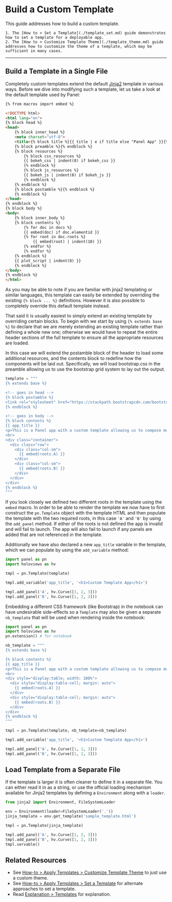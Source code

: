 # Build a Custom Template

This guide addresses how to build a custom template.

```{admonition} Prerequisites
1. The [How to > Set a Template](./template_set.md) guide demonstrates how to set a template for a deployable app.
2. The [How to > Customize Template Theme](./template_theme.md) guide addresses how to customize the theme of a template, which may be sufficient in many cases.
```

---

## Build a Template in a Single File

Completely custom templates extend the default [Jinja2](https://palletsprojects.com/p/jinja/) template in various ways. Before we dive into modifying such a template, let us take a look at the default template used by Panel:

```html
{% from macros import embed %}

<!DOCTYPE html>
<html lang="en">
{% block head %}
<head>
    {% block inner_head %}
    <meta charset="utf-8">
    <title>{% block title %}{{ title | e if title else "Panel App" }}{% endblock %}</title>
    {% block preamble %}{% endblock %}
    {% block resources %}
        {% block css_resources %}
        {{ bokeh_css | indent(8) if bokeh_css }}
        {% endblock %}
        {% block js_resources %}
        {{ bokeh_js | indent(8) if bokeh_js }}
        {% endblock %}
    {% endblock %}
    {% block postamble %}{% endblock %}
    {% endblock %}
</head>
{% endblock %}
{% block body %}
<body>
    {% block inner_body %}
    {% block contents %}
        {% for doc in docs %}
        {{ embed(doc) if doc.elementid }}
        {% for root in doc.roots %}
            {{ embed(root) | indent(10) }}
        {% endfor %}
        {% endfor %}
    {% endblock %}
    {{ plot_script | indent(8) }}
    {% endblock %}
</body>
{% endblock %}
</html>
```

As you may be able to note if you are familiar with jinja2 templating or similar languages, this template can easily be extended by overriding the existing `{% block ... %}` definitions. However it is also possible to completely override this default template instead.

That said it is usually easiest to simply extend an existing template by overriding certain blocks. To begin with we start by using `{% extends base %}` to declare that we are merely extending an existing template rather than defining a whole new one; otherwise we would have to repeat the entire header sections of the full template to ensure all the appropriate resources are loaded.

In this case we will extend the postamble block of the header to load some additional resources, and the contents block to redefine how the components will be laid out. Specifically, we will load bootstrap.css in the preamble allowing us to use the bootstrap grid system to lay out the output.

```python
template = """
{% extends base %}

<!-- goes in head -->
{% block postamble %}
<link rel="stylesheet" href="https://stackpath.bootstrapcdn.com/bootstrap/4.3.1/css/bootstrap.min.css">
{% endblock %}

<!-- goes in body -->
{% block contents %}
{{ app_title }}
<p>This is a Panel app with a custom template allowing us to compose multiple Panel objects into a single HTML document.</p>
<br>
<div class="container">
  <div class="row">
    <div class="col-sm">
      {{ embed(roots.A) }}
    </div>
    <div class="col-sm">
      {{ embed(roots.B) }}
    </div>
  </div>
</div>
{% endblock %}
"""
```

If you look closely we defined two different roots in the template using the `embed` macro. In order to be able to render the template we now have to first construct the `pn.Template` object with the template HTML and then populate the template with the two required roots, in this case `'A'` and `'B'` by using the `add_panel` method. If either of the roots is not defined the app is invalid and will fail to launch. The app will also fail to launch if any panels are added that are not referenced in the template.

Additionally we have also declared a new `app_title` variable in the template, which we can populate by using the `add_variable` method:

```python
import panel as pn
import holoviews as hv

tmpl = pn.Template(template)

tmpl.add_variable('app_title', '<h1>Custom Template App</h1>')

tmpl.add_panel('A', hv.Curve([1, 2, 3]))
tmpl.add_panel('B', hv.Curve([1, 2, 3]))

```

Embedding a different CSS framework (like Bootstrap) in the notebook can have undesirable side-effects so a `Template` may also be given a separate `nb_template` that will be used when rendering inside the notebook:

```python
import panel as pn
import holoviews as hv
pn.extension() # for notebook

nb_template = """
{% extends base %}

{% block contents %}
{{ app_title }}
<p>This is a Panel app with a custom template allowing us to compose multiple Panel objects into a single HTML document.</p>
<br>
<div style="display:table; width: 100%">
  <div style="display:table-cell; margin: auto">
    {{ embed(roots.A) }}
  </div>
  <div style="display:table-cell; margin: auto">
    {{ embed(roots.B) }}
  </div>
</div>
{% endblock %}
"""

tmpl = pn.Template(template, nb_template=nb_template)

tmpl.add_variable('app_title', '<h1>Custom Template App</h1>')

tmpl.add_panel('A', hv.Curve([1, 2, 3]))
tmpl.add_panel('B', hv.Curve([1, 2, 3]))

```

## Load Template from a Separate File

If the template is larger it is often cleaner to define it in a separate file. You can either read it in as a string, or use the official loading mechanism available for Jinja2 templates by defining a `Environment` along with a `loader`.

```python
from jinja2 import Environment, FileSystemLoader

env = Environment(loader=FileSystemLoader('.'))
jinja_template = env.get_template('sample_template.html')

tmpl = pn.Template(jinja_template)

tmpl.add_panel('A', hv.Curve([1, 2, 3]))
tmpl.add_panel('B', hv.Curve([1, 2, 3]))
tmpl.servable()
```

## Related Resources

- See [How-to > Apply Templates > Customize Template Theme](./template_theme.md) to just use a custom theme.
- See [How-to > Apply Templates > Set a Template](./template_set.md) for alternate approaches to set a template.
- Read [Explanation > Templates](../../explanation/templates/templates_overview.md) for explanation.
